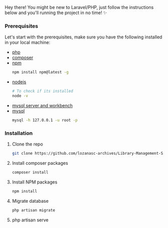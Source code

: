 





Hey there! You might be new to Laravel/PHP, just follow the instructions below and you'll running the project in no time! ✨

### Prerequisites

Let's start with the prerequisites, make sure you have the following installed in your local machine:  
* [php](https://www.php.net/downloads.php)
* [composer](https://getcomposer.org/download/)
* [npm](https://nodejs.org/en/)
  ```sh
  npm install npm@latest -g
  ```  
* [nodejs](https://nodejs.org/en/)
  ```sh
  # To check if its installed
  node -v
  ```  
* [mysql server and workbench](https://dev.mysql.com/downloads/windows/installer/8.0.html)  
* [mysql](https://www.mysql.com/)
  ```sh
  mysql -h 127.0.0.1 -u root -p
  ```  

### Installation

1. Clone the repo
   ```sh
   git clone https://github.com/lozanasc-archives/Library-Management-System-Laravel-8.git
   ```  
2. Install composer packages
   ```sh
   composer install
   ```
3. Install NPM packages
   ```sh
   npm install
   ```  
4. Migrate database
   ```sh
   php artisan migrate
   ```
5. php artisan serve
   ```







